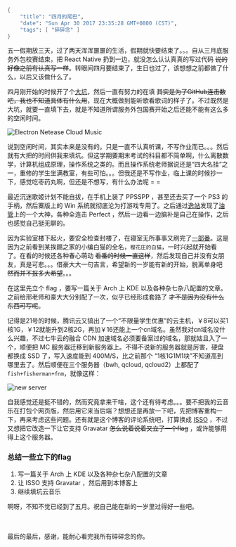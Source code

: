 ```meta
{
    "title": "四月的尾巴",
    "date": "Sun Apr 30 2017 23:35:28 GMT+0800 (CST)",
    "tags": [ "碎碎念" ]
}
```

五一假期放三天，过了两天浑浑噩噩的生活，假期就快要结束了。。。自从三月底服务外包校赛结束，把 React Native 扔到一边，就没怎么认认真真的写过代码 ~~说的好像之前有认真写一样~~。转眼间四月要结束了，生日也过了，该想想之前都做了什么，以后又该做什么了。

四月刚开始的时候开了个[大坑](https://github.com/Rocket1184/electron-netease-cloud-music)，然后一直有努力的在填 ~~其实是为了GitHub连击数吧，我也不知道具体有什么用~~，现在大概做到能听歌看歌词的样子了。不过既然是大坑，就要一直填下去，就是不知道所谓服务外包国赛开始之后还能不能有这么多的空闲时间。

![Electron Netease Cloud Music](https://rocka.me/static/img/877509-20170501001930615-1255918997.png)

说到空闲时间，其实本来是没有的。只是一直不认真听课，不写作业而已。。。然后就有大把的时间供我来填坑。但这学期要期末考试的科目都不简单啊，什么离散数学，计算机组成原理，操作系统之类的。而且操作系统老师据说还是“四大名挂”之一，重修的学生坐满教室，有些可怕。。。但我还是不写作业，临上课的时候抄一下，感觉吃枣药丸啊，但还是不想写，有什么办法呢 = =

最近沉迷歌姬计划不能自拔，在手机上装了 PPSSPP ，甚至还去买了一个 PS3 的手柄，然后寨版上的 Win 系统就彻底沦为打游戏专用了。之后通过[逸站](https://www.bilibili.com/video/av1041667/)发现了[油管](https://www.youtube.com/channel/UCzscGUzpWttL8TMLEFVoNjA)上的一个大神，各种全连击 Perfect ，然后一边看一边脑补是自己在操作，之后也感觉自己挺无聊的。

因为实验室楼下起火，要安全检查封楼了，在寝室无所事事又刷完了[一部番](https://bangumi.bilibili.com/anime/687)。这是因为之前看到某挨踢之家的小编白猫的全名，`樱花庄的白猫`，一时兴起就开始看了。在看的时候还各种春心萌动 ~~看番的时候一直这样~~，然后发现自己并没有女朋友，真是可悲。。。借豪大大一句吉言，希望新的一岁能有新的开始，脱离单身吧 ~~然而并不报多大希望~~。。。

在这里先立个 flag ，要写一篇关于 Arch 上 KDE 以及各种杂七杂八配置的文章。之前给邢老师和豪大大分别配了一次，似乎已经形成套路了 ~~才不是因为没有什么东西可写呢~~。

记得是21号的时候，腾讯云又搞出了一个“不限量学生优惠”的云主机，￥8可以买1核1G，￥12就能升到2核2G，再加￥16还能上一个cn域名。虽然我对cn域名没什么兴趣，不过七牛云的融合 CDN 加速域名必须要备案过的域名，那就姑且入了一个，顺便把 MC 服务器迁移到新服务器上。不得不说新的服务器就是厉害，硬盘都换成 SSD 了，写入速度能到 400M/S，比之前那个 “1核1G1M1块”不知道高到哪里去了。然后顺便在三个服务器（bwh, qcloud, qcloud2）上都配了`fish+fisherman+fnm`，就像这样：

![new server](https://rocka.me/static/img/877509-20170501001502162-1394767418.png)

自我感觉还是挺不错的，然而究竟拿来干啥，这个还有待考虑。。。要不把我的云音乐在打包个网页版，然后用它来当后端？想想还是再放一下吧，先把博客重构一下，再来考虑这些问题。还有就是这个博客的评论系统吧，打算换成 [ISSO](https://github.com/posativ/isso) ，不过又想把它改造一下让它支持 Gravatar ~~怎么说着说着又立了一个flag~~ ，或许能够用得上这个服务器。

### 总结一些立下的flag

1. 写一篇关于 Arch 上 KDE 以及各种杂七杂八配置的文章
2. 让 ISSO 支持 Gravatar ，然后用到本博客上
3. 继续填坑云音乐

啊呀，不知不觉已经到了五月。祝自己能在新的一岁里过得好一些吧。

<p style="color:transparent" >好想见阿毛啊。。。不过能有什么用呢</p>

最后的最后，感谢，能耐心看完我所有碎碎念的你。
